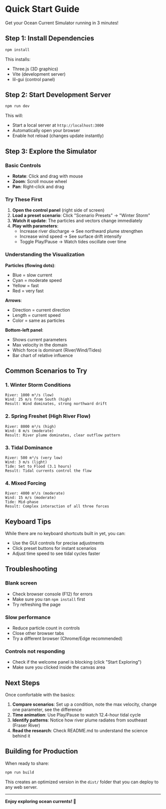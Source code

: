 # Quick Start Guide

Get your Ocean Current Simulator running in 3 minutes!

## Step 1: Install Dependencies

```bash
npm install
```

This installs:
- Three.js (3D graphics)
- Vite (development server)
- lil-gui (control panel)

## Step 2: Start Development Server

```bash
npm run dev
```

This will:
- Start a local server at `http://localhost:3000`
- Automatically open your browser
- Enable hot reload (changes update instantly)

## Step 3: Explore the Simulator

### Basic Controls

- **Rotate**: Click and drag with mouse
- **Zoom**: Scroll mouse wheel
- **Pan**: Right-click and drag

### Try These First

1. **Open the control panel** (right side of screen)
2. **Load a preset scenario**: Click "Scenario Presets" → "Winter Storm"
3. **Watch it update**: The particles and vectors change immediately
4. **Play with parameters**:
   - Increase river discharge → See northward plume strengthen
   - Increase wind speed → See surface drift intensify
   - Toggle Play/Pause → Watch tides oscillate over time

### Understanding the Visualization

**Particles (flowing dots)**:
- Blue = slow current
- Cyan = moderate speed
- Yellow = fast
- Red = very fast

**Arrows**:
- Direction = current direction
- Length = current speed
- Color = same as particles

**Bottom-left panel**:
- Shows current parameters
- Max velocity in the domain
- Which force is dominant (River/Wind/Tides)
- Bar chart of relative influence

## Common Scenarios to Try

### 1. Winter Storm Conditions
```
River: 1000 m³/s (low)
Wind: 25 m/s from South (high)
Result: Wind dominates, strong northward drift
```

### 2. Spring Freshet (High River Flow)
```
River: 8000 m³/s (high)
Wind: 8 m/s (moderate)
Result: River plume dominates, clear outflow pattern
```

### 3. Tidal Dominance
```
River: 500 m³/s (very low)
Wind: 3 m/s (light)
Tide: Set to Flood (3.1 hours)
Result: Tidal currents control the flow
```

### 4. Mixed Forcing
```
River: 4000 m³/s (moderate)
Wind: 15 m/s (moderate)
Tide: Mid-phase
Result: Complex interaction of all three forces
```

## Keyboard Tips

While there are no keyboard shortcuts built in yet, you can:
- Use the GUI controls for precise adjustments
- Click preset buttons for instant scenarios
- Adjust time speed to see tidal cycles faster

## Troubleshooting

### Blank screen
- Check browser console (F12) for errors
- Make sure you ran `npm install` first
- Try refreshing the page

### Slow performance
- Reduce particle count in controls
- Close other browser tabs
- Try a different browser (Chrome/Edge recommended)

### Controls not responding
- Check if the welcome panel is blocking (click "Start Exploring")
- Make sure you clicked inside the canvas area

## Next Steps

Once comfortable with the basics:

1. **Compare scenarios**: Set up a condition, note the max velocity, change one parameter, see the difference
2. **Time animation**: Use Play/Pause to watch 12.4-hour tidal cycle
3. **Identify patterns**: Notice how river plume radiates from southeast (Fraser River)
4. **Read the research**: Check README.md to understand the science behind it

## Building for Production

When ready to share:

```bash
npm run build
```

This creates an optimized version in the `dist/` folder that you can deploy to any web server.

---

**Enjoy exploring ocean currents! 🌊**
